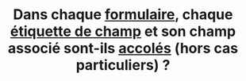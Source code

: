 ---
title: Dans chaque [formulaire](#formulaire), chaque [étiquette de champ](#etiquette-de-champ-de-formulaire) et son champ associé sont-ils [accolés](#accoles-etiquette-et-champ-accoles) (hors cas particuliers) ?
---